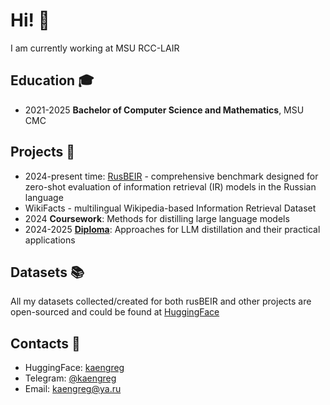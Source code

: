 # Hi! 👋

I am currently working at MSU RCC-LAIR

## Education 🎓
- 2021-2025 **Bachelor of Computer Science and Mathematics**, MSU CMC 

## Projects 🤖
- 2024-present time: [RusBEIR](https://github.com/kaengreg/rusBeIR) - comprehensive benchmark designed for zero-shot evaluation of information retrieval (IR) models in the Russian language
- WikiFacts - multilingual Wikipedia-based Information Retrieval Dataset 
- 2024 **Coursework**: Methods for distilling large language models
- 2024-2025 [**Diploma**](https://github.com/kaengreg/layer-wise_distillation): Approaches for LLM distillation and their practical applications

## Datasets 📚
All my datasets collected/created for both rusBEIR and other projects are open-sourced and could be found at [HuggingFace](https://huggingface.co/kngrg)

## Contacts 📱
* HuggingFace: [kaengreg](https://huggingface.co/kaengreg?search_datasets=wikifacts)
* Telegram: [@kaengreg](https://t.me/kaengreg)
* Email: [kaengreg@ya.ru](mailto:kaengreg@ya.ru)
